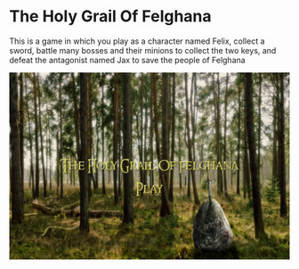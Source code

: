 <h1>The Holy Grail Of Felghana</h1>
<p>This is a game in which you play as a character named Felix, collect a sword, battle many bosses and their minions to collect the two keys, and defeat the antagonist named Jax to save the people of Felghana</p>
<img src="https://raw.githubusercontent.com/JerryZZhou/TheHolyGrailOfFelghana/master/StartingScreen.JPG">
